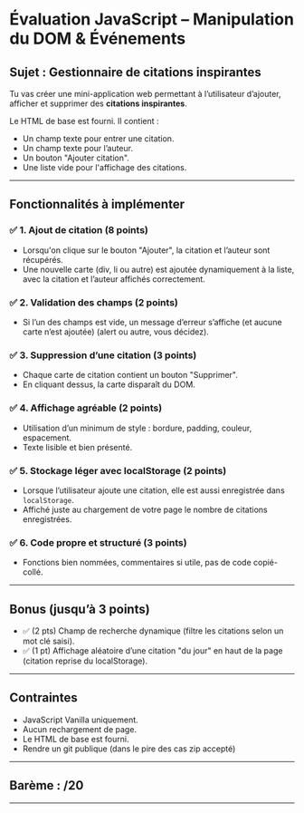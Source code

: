 # Évaluation JavaScript – Manipulation du DOM & Événements

## Sujet : Gestionnaire de citations inspirantes

Tu vas créer une mini-application web permettant à l’utilisateur d’ajouter, afficher et supprimer des **citations inspirantes**.

Le HTML de base est fourni. Il contient :
- Un champ texte pour entrer une citation.
- Un champ texte pour l’auteur.
- Un bouton "Ajouter citation".
- Une liste vide pour l'affichage des citations.

---

## Fonctionnalités à implémenter

### ✅ 1. Ajout de citation (8 points)
- Lorsqu'on clique sur le bouton "Ajouter", la citation et l’auteur sont récupérés.
- Une nouvelle carte (div, li ou autre) est ajoutée dynamiquement à la liste, avec la citation et l’auteur affichés correctement.

### ✅ 2. Validation des champs (2 points)
- Si l’un des champs est vide, un message d’erreur s’affiche (et aucune carte n’est ajoutée) (alert ou autre, vous décidez).

### ✅ 3. Suppression d’une citation (3 points)
- Chaque carte de citation contient un bouton "Supprimer".
- En cliquant dessus, la carte disparaît du DOM.

### ✅ 4. Affichage agréable (2 points)
- Utilisation d’un minimum de style : bordure, padding, couleur, espacement.
- Texte lisible et bien présenté.

### ✅ 5. Stockage léger avec localStorage (2 points)
- Lorsque l’utilisateur ajoute une citation, elle est aussi enregistrée dans `localStorage`.
- Affiché juste au chargement de votre page le nombre de citations enregistrées.

### ✅ 6. Code propre et structuré (3 points)
- Fonctions bien nommées, commentaires si utile, pas de code copié-collé.

---

## Bonus (jusqu’à 3 points)
- ✅ (2 pts) Champ de recherche dynamique (filtre les citations selon un mot clé saisi).
- ✅ (1 pt) Affichage aléatoire d’une citation "du jour" en haut de la page (citation reprise du localStorage).

---

## Contraintes

- JavaScript Vanilla uniquement.
- Aucun rechargement de page.
- Le HTML de base est fourni.
- Rendre un git publique (dans le pire des cas zip accepté)

---

## Barème : /20

---